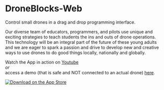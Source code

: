 # DroneBlocks-Web
Control small drones in a drag and drop programming interface.  

Our diverse team of educators, programmers, and pilots use unique and exciting strategies to teach students the ins and outs of drone operations.  This technology will be an integral part of the future of these young adults and we are eager to spark a passion and drive to develop new and creative ways to use drones to do good things locally, nationally and globally.

Watch the App in action on [Youtube](https://youtu.be/nvaCTDGSs_M)  
*or*  
access a demo (that is safe and NOT connected to an actual drone) [here](https://dev.droneblocks.io).  

[![Download on the App Store](https://linkmaker.itunes.apple.com/images/badges/en-us/badge_appstore-lrg.svg)](https://itunes.apple.com/us/app/droneblocks/id1045826508?ls=1&mt=8)
